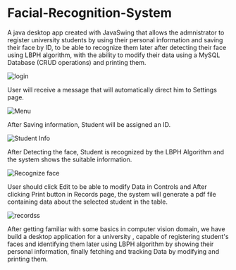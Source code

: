 # Facial-Recognition-System
A java desktop app created with JavaSwing that allows the admnistrator to register university students by using their personal information and saving their face by ID, to be able to recognize them later after detecting their face using LBPH algorithm, with the ability to modify their data using a MySQL Database (CRUD operations) and printing them.

![login](https://user-images.githubusercontent.com/77987150/144744994-cb0977b6-3713-4d9e-b23c-230363b4627f.PNG)

User will receive a message that will automatically direct him to Settings page.

![Menu](https://user-images.githubusercontent.com/77987150/144744977-90aadd8b-a8f1-48d1-804d-55353a9a4dcd.PNG)

After Saving information, Student will be assigned an ID.

![Student Info](https://user-images.githubusercontent.com/77987150/144745032-b48772a9-c52e-4c27-ad98-b34b80e0a48e.PNG)

After Detecting the face, Student is recognized by the LBPH Algorithm and the system shows  the suitable information.

![Recognize face](https://user-images.githubusercontent.com/77987150/144745015-4b4afa8c-5f9d-4128-9657-d82260faf5a9.PNG)

User should click Edit to be able to modify Data in Controls and After clicking Print button in Records page, the system will generate a pdf file containing data about the selected student in the table.

![recordss](https://user-images.githubusercontent.com/77987150/144745048-a0423965-d886-44da-9182-1d607ec3a4f7.PNG)

After getting familiar with some basics in computer vision domain, we have build a desktop application for a university , capable of  registering student's faces and identifying them later using LBPH algorithm by showing their personal information, finally fetching and tracking Data by modifying and printing them. 

